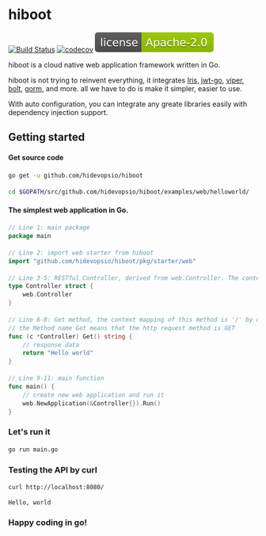 # hiboot

[![Build Status](https://travis-ci.org/hidevopsio/hiboot.svg?branch=master)](https://travis-ci.org/hidevopsio/hiboot) 
[![codecov](https://codecov.io/gh/hidevopsio/hiboot/branch/master/graph/badge.svg)](https://codecov.io/gh/hidevopsio/hiboot)
[![Licensed under Apache License version 2.0](hiboot.svg)](https://www.apache.org/licenses/LICENSE-2.0)


hiboot is a cloud native web application framework written in Go.

hiboot is not trying to reinvent everything, it integrates [Iris](https://github.com/kataras/iris), [jwt-go](https://github.com/dgrijalva/jwt-go), [viper](https://github.com/spf13/viper), [bolt](https://github.com/boltdb/bolt), [gorm](https://github.com/jinzhu/gorm), and more. all we have to do is make it simpler, easier to use.

With auto configuration, you can integrate any greate libraries easily with dependency injection support.

## Getting started

#### Get source code

```bash
go get -u github.com/hidevopsio/hiboot

cd $GOPATH/src/github.com/hidevopsio/hiboot/examples/web/helloworld/


```

#### The simplest web application in Go.


```go
// Line 1: main package
package main

// Line 2: import web starter from hiboot
import "github.com/hidevopsio/hiboot/pkg/starter/web"

// Line 3-5: RESTful Controller, derived from web.Controller. The context mapping of this controller is '/' by default
type Controller struct {
	web.Controller
}

// Line 6-8: Get method, the context mapping of this method is '/' by default
// the Method name Get means that the http request method is GET
func (c *Controller) Get() string {
	// response data
	return "Hello world"
}

// Line 9-11: main function
func main() {
	// create new web application and run it
	web.NewApplication(&Controller{}).Run()
}
```

### Let's run it

```bash
go run main.go
```

### Testing the API by curl

```bash
curl http://localhost:8080/
```

```
Hello, world
```

### Happy coding in go!


